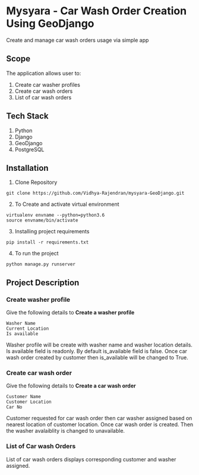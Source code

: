 # Mysyara - Car Wash Order Creation Using GeoDjango
Create and manage car wash orders usage via simple app

## Scope
The application allows user to:
1. Create car washer profiles
2. Create car wash orders
3. List of car wash orders

## Tech Stack
1. Python
2. Django
3. GeoDjango
4. PostgreSQL

## Installation
1. Clone Repository
```
git clone https://github.com/Vidhya-Rajendran/mysyara-GeoDjango.git
```
2. To Create and activate virtual environment
```
virtualenv envname --python=python3.6
source envname/bin/activate
```
3. Installing project requirements
```
pip install -r requirements.txt
```
4. To run the project
```
python manage.py runserver
```

## Project Description
### Create washer profile
Give the following details to **Create a washer profile**
```
Washer Name
Current Location
Is available
```
Washer profile will be create with washer name and washer location details. Is available field is readonly. By default is_available field is false. Once car wash order created by customer then is_available will be changed to True.

### Create car wash order
Give the following details to **Create a car wash order**
```
Customer Name
Customer Location
Car No
```
Customer requested for car wash order then car washer assigned based on nearest location of customer location. Once car wash order is created. Then the washer avalaiblity is changed to unavailable. 

### List of Car wash Orders
List of car wash orders displays corresponding customer and washer assigned.



